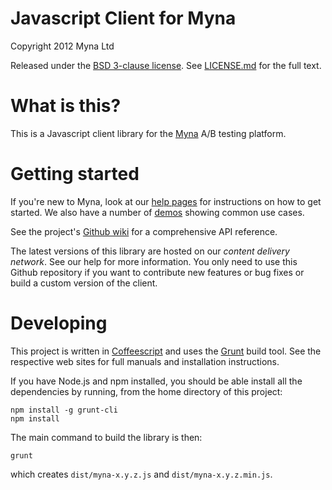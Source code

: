 Javascript Client for Myna
==========================

Copyright 2012 Myna Ltd

Released under the [BSD 3-clause license](http://opensource.org/licenses/BSD-3-Clause).
See [LICENSE.md](https://github.com/myna/myna-js/blob/master/LICENSE.md) for the full text.

# What is this?

This is a Javascript client library for the [Myna](http://mynaweb.com) A/B testing platform.

# Getting started

If you're new to Myna, look at our [help pages](https://mynaweb.com/help/library-javascript) for instructions on how to get started. We also have a number of [demos](https://mynaweb.com/demo/js) showing common use cases.

See the project's [Github wiki](https://github.com/myna/myna-js/wiki) for a comprehensive API reference.

The latest versions of this library are hosted on our *content delivery network*. See our help for more information. You only need to use this Github repository if you want to contribute new features or bug fixes or build a custom version of the client.

# Developing

This project is written in [Coffeescript](http://coffeescript.org) and uses the [Grunt](https://github.com/cowboy/grunt) build tool. See the respective web sites for full manuals and installation instructions.

If you have Node.js and npm installed, you should be able install all the dependencies by running, from the home directory of this project:

    npm install -g grunt-cli
    npm install

The main command to build the library is then:

    grunt

which creates `dist/myna-x.y.z.js` and `dist/myna-x.y.z.min.js`.
